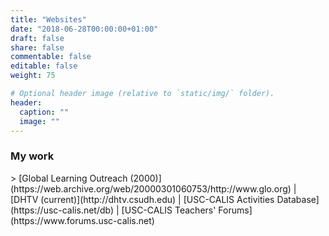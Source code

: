```yaml
---
title: "Websites"
date: "2018-06-28T00:00:00+01:00"
draft: false
share: false
commentable: false
editable: false
weight: 75

# Optional header image (relative to `static/img/` folder).
header:
  caption: ""
  image: ""
---
```


<h3>My work</h3>
> [Global Learning Outreach (2000)](https://web.archive.org/web/20000301060753/http://www.glo.org) | [DHTV (current)](http://dhtv.csudh.edu) | [USC-CALIS Activities Database](https://usc-calis.net/db) | [USC-CALIS Teachers' Forums](https://www.forums.usc-calis.net)
<!--
Stuff I like
-->


